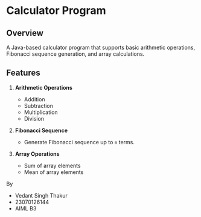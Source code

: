 # Calculator Program

## Overview
A Java-based calculator program that supports basic arithmetic operations, Fibonacci sequence generation, and array calculations.

## Features
1. **Arithmetic Operations**
   - Addition
   - Subtraction
   - Multiplication
   - Division

2. **Fibonacci Sequence**
   - Generate Fibonacci sequence up to `n` terms.

3. **Array Operations**
   - Sum of array elements
   - Mean of array elements

By
- Vedant Singh Thakur
- 23070126144
- AIML B3
